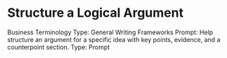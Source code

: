 # Structure a Logical Argument

Business Terminology Type: General Writing Frameworks
Prompt: Help structure an argument for a specific idea with key points, evidence, and a counterpoint section.
Type: Prompt